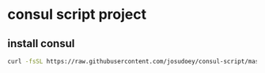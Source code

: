 # consul script project

## install consul

```bash
curl -fsSL https://raw.githubusercontent.com/josudoey/consul-script/master/install/ubuntu.sh |sudo bash -e
```
